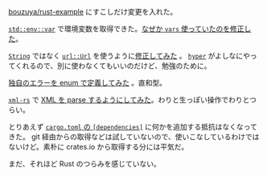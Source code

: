 [bouzuya/rust-example][] にすこしだけ変更を入れた。

[`std::env::var`](https://doc.rust-lang.org/std/env/fn.var.html) で環境変数を取得できた。[なぜか `vars` 使っていたのを修正した](https://github.com/bouzuya/rust-example/commit/859ab7fde98c9a5d226894171ac6f2eaaf1afc61)。

[`String`](https://doc.rust-lang.org/std/string/struct.String.html) ではなく [`url::Url`](https://docs.rs/url/1.4.0/url/struct.Url.html) を使うように[修正してみた](https://github.com/bouzuya/rust-example/commit/3834c59df1f20cee7c3b138767de337e612dbd2a) 。 [`hyper`](https://crates.io/crates/hyper) がよしなにやってくれるので、別に使わなくてもいいのだけど、勉強のために。

[独自のエラーを enum で定義してみた](https://github.com/bouzuya/rust-example/commit/6a20f35b5e45ecb41bbf9e5b41a74215aa2ebee2) 。直和型。

[`xml-rs`](https://crates.io/crates/xml-rs) で [XML を parse するようにしてみた](https://github.com/bouzuya/rust-example/commit/bda07f5387174f76731e5686dbf62067c7a43309)。わりと生っぽい操作でわりとつらい。

とりあえず [`cargo.toml` の `[dependencies]`](http://doc.crates.io/manifest.html#dependency-sections) に何かを追加する抵抗はなくなってきた。 git 経由からの取得などは試していないので、使いこなしているわけではないけど。素朴に crates.io から取得する分には平気だ。

まだ、それほど Rust のつらみを感じていない。

[bouzuya/rust-example]: https://github.com/bouzuya/rust-example
